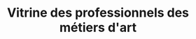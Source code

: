 ---
title: "Vitrine des professionnels des métiers d'art"
url: /saint-leonard-de-noblat/vitrine-des-professionnels-des-metiers-dart/
shop: Kunst
---